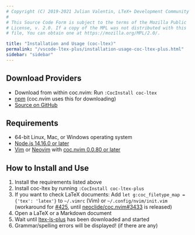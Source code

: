 ```yaml
---
# Copyright (C) 2019-2021 Julian Valentin, LTeX+ Development Community
#
# This Source Code Form is subject to the terms of the Mozilla Public
# License, v. 2.0. If a copy of the MPL was not distributed with this
# file, You can obtain one at https://mozilla.org/MPL/2.0/.

title: "Installation and Usage (coc-ltex)"
permalink: "/vscode-ltex-plus/installation-usage-coc-ltex-plus.html"
sidebar: "sidebar"
---
```


## Download Providers

- Download from within coc.nvim: Run `:CocInstall coc-ltex`
- [npm](https://www.npmjs.com/package/coc-ltex) (coc.nvim uses this for downloading)
- [Source on GitHub](https://github.com/ltex-plus/vscode-ltex-plus)

## Requirements

- 64-bit Linux, Mac, or Windows operating system
- [Node.js 14.16.0 or later](https://nodejs.org/)
- [Vim](https://www.vim.org/) or [Neovim](https://neovim.io/) with [coc.nvim 0.0.80 or later](https://github.com/neoclide/coc.nvim)

## How to Install and Use

1. Install the requirements listed above
2. Install coc-ltex by running `:CocInstall coc-ltex-plus`
3. If you want to check LaTeX documents: Add `let g:coc_filetype_map = {'tex': 'latex'}` to `~/.vimrc` (Vim) or `~/.config/nvim/init.vim` (workaround for [#425](https://github.com/valentjn/vscode-ltex/issues/425), until [neoclide/coc.nvim#3433](https://github.com/neoclide/coc.nvim/pull/3433) is released)
4. Open a LaTeX or a Markdown document
5. Wait until [ltex-ls-plus](../faq.html#whats-the-difference-between-vscode-ltex-plus-ltex-ls-plus-and-languagetool) has been downloaded and started
6. Grammar/spelling errors will be displayed! (if there are any)
